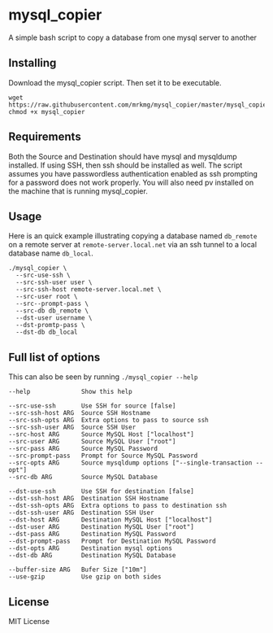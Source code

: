 # mysql_copier

A simple bash script to copy a database from one mysql server to another

## Installing

Download the mysql_copier script. Then set it to be executable.

    wget https://raw.githubusercontent.com/mrkmg/mysql_copier/master/mysql_copier
    chmod +x mysql_copier
  
## Requirements
  
Both the Source and Destination should have mysql and mysqldump installed. If using SSH, then ssh should be installed as well. The script assumes you have passwordless authentication enabled as ssh prompting for a password does not work properly. You will also need pv installed on the machine that is running mysql_copier.
  
## Usage

Here is an quick example illustrating copying a database named `db_remote` on a remote server at `remote-server.local.net` via an ssh tunnel to a local database name `db_local`. 
  
    ./mysql_copier \
      --src-use-ssh \
      --src-ssh-user user \
      --src-ssh-host remote-server.local.net \
      --src-user root \
      --src--prompt-pass \
      --src-db db_remote \
      --dst-user username \
      --dst-promtp-pass \
      --dst-db db_local
      
## Full list of options

This can also be seen by running `./mysql_copier --help`

  	--help 				Show this help
  	
  	--src-use-ssh		Use SSH for source [false]
  	--src-ssh-host ARG	Source SSH Hostname
  	--src-ssh-opts ARG	Extra options to pass to source ssh
  	--src-ssh-user ARG	Source SSH User 
  	--src-host ARG		Source MySQL Host ["localhost"]
  	--src-user ARG		Source MySQL User ["root"]
  	--src-pass ARG		Source MySQL Password
  	--src-prompt-pass	Prompt for Source MySQL Password
  	--src-opts ARG		Source mysqldump options ["--single-transaction --opt"]
  	--src-db ARG		Source MySQL Database
  
  	--dst-use-ssh		Use SSH for destination [false]
  	--dst-ssh-host ARG	Destination SSH Hostname
  	--dst-ssh-opts ARG	Extra options to pass to destination ssh
  	--dst-ssh-user ARG	Destination SSH User
  	--dst-host ARG		Destination MySQL Host ["localhost"]
  	--dst-user ARG		Destination MySQL User ["root"]
  	--dst-pass ARG		Destination MySQL Password
  	--dst-prompt-pass	Prompt for Destination MySQL Password
  	--dst-opts ARG		Destination mysql options
  	--dst-db ARG		Destination MySQL Database
  
  	--buffer-size ARG	Bufer Size ["10m"]
  	--use-gzip			Use gzip on both sides
  	
  	
## License

MIT License
